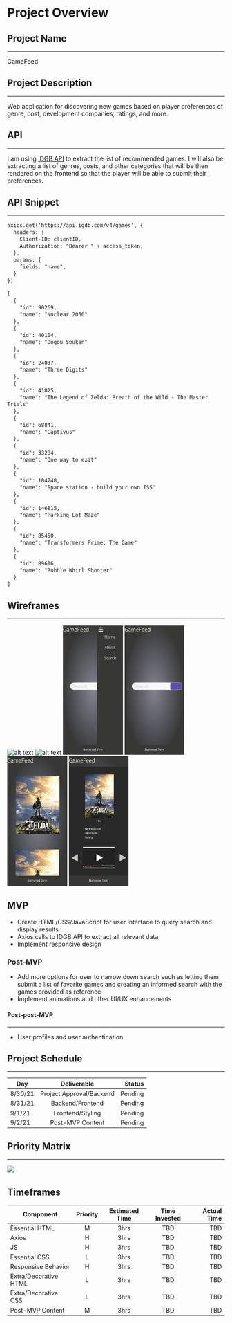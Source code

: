 # Project Overview

## Project Name
---
GameFeed

## Project Description
---
Web application for discovering new games based on player preferences of genre, cost, development companies, ratings, and more.

## API
---
I am using [IDGB API](https://api-docs.igdb.com/#about) to extract the list of recommended games. I will also be extracting a list of genres, costs, and other categories that will be then rendered on the frontend so that the player will be able to submit their preferences.

## API Snippet
---
```
axios.get('https://api.igdb.com/v4/games', {
  headers: {
    Client-ID: clientID,
    Authorization: "Bearer " + access_token,
  },
  params: {
    fields: "name",
  }
})
```
```
[
  {
    "id": 90269,
    "name": "Nuclear 2050"
  },
  {
    "id": 40104,
    "name": "Dogou Souken"
  },
  {
    "id": 24037,
    "name": "Three Digits"
  },
  {
    "id": 41825,
    "name": "The Legend of Zelda: Breath of the Wild - The Master Trials"
  },
  {
    "id": 68841,
    "name": "Captivus"
  },
  {
    "id": 33284,
    "name": "One way to exit"
  },
  {
    "id": 104748,
    "name": "Space station - build your own ISS"
  },
  {
    "id": 146815,
    "name": "Parking Lot Maze"
  },
  {
    "id": 85450,
    "name": "Transformers Prime: The Game"
  },
  {
    "id": 89616,
    "name": "Bubble Whirl Shooter"
  }
]
```

## Wireframes
---

![alt text](/public/GameFeed.jpg)
![alt text](/public/GameFeed1.jpg)
<img src="public/GameFeed2.jpg" height="300">
<img src="public/GameFeed3.jpg" height="300">
<img src="public/GameFeed4.jpg" height="300">
<img src="public/GameFeed5.jpg" height="300">

## MVP

* Create HTML/CSS/JavaScript for user interface to query search and display results
* Axios calls to IDGB API to extract all relevant data
* Implement responsive design

### Post-MVP
* Add more options for user to narrow down search such as letting them submit a list of favorite games and creating an informed search with the games provided as reference
* Implement animations and other UI/UX enhancements

#### Post-post-MVP
---
* User profiles and user authentication 

## Project Schedule
---

|Day| Deliverable| Status |
|-      |:--:|   -:|
|8/30/21| Project Approval/Backend | Pending |
|8/31/21| Backend/Frontend | Pending |
|9/1/21| Frontend/Styling | Pending |
|9/2/21| Post-MVP Content | Pending |

## Priority Matrix
---

![](https://res.cloudinary.com/danlsii8g/image/upload/v1630341827/Untitled_rpkird.jpg)

## Timeframes

|Component| Priority| Estimated Time | Time Invested | Actual Time |
|-        |  :--:   |  :--:          |   :--:        |           -:|
|Essential HTML|M|3hrs|TBD|TBD|
|Axios|H|3hrs|TBD|TBD|
|JS|H|3hrs|TBD|TBD|
|Essential CSS|L|3hrs|TBD|TBD|
|Responsive Behavior|H|3hrs|TBD|TBD|
|Extra/Decorative HTML|L|3hrs|TBD|TBD|
|Extra/Decorative CSS|L|3hrs|TBD|TBD|
|Post-MVP Content|M|3hrs|TBD|TBD|

